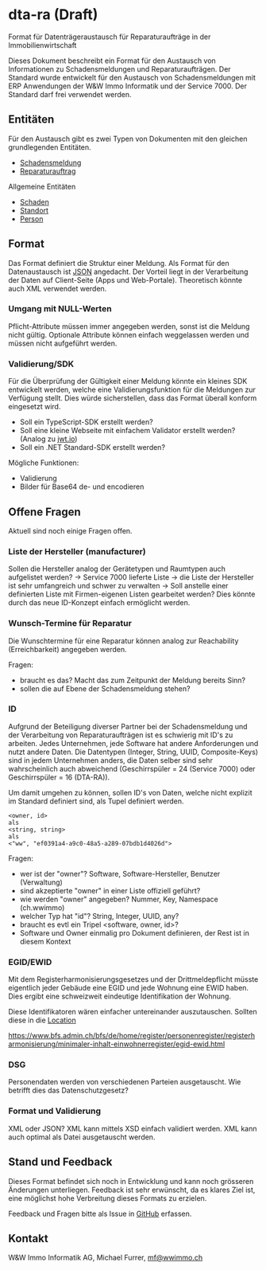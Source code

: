 # dta-ra (Draft)

Format für Datenträgeraustausch für Reparaturaufträge in der Immobilienwirtschaft

Dieses Dokument beschreibt ein Format für den Austausch von Informationen zu Schadensmeldungen und Reparaturaufträgen. Der Standard wurde entwickelt für den Austausch von Schadensmeldungen mit ERP Anwendungen der W&W Immo Informatik und der Service 7000. Der Standard darf frei verwendet werden.

## Entitäten

Für den Austausch gibt es zwei Typen von Dokumenten mit den gleichen grundlegenden Entitäten.

- [Schadensmeldung](damagenotification.md)
- [Reparaturauftrag](repairorder.md)

Allgemeine Entitäten

- [Schaden](entities/damage.md)
- [Standort](entities/location.md)
- [Person](entities/person.md)

## Format

Das Format definiert die Struktur einer Meldung.
Als Format für den Datenaustausch ist [JSON](https://de.wikipedia.org/wiki/JavaScript_Object_Notation) angedacht. Der Vorteil liegt in der Verarbeitung der Daten auf Client-Seite (Apps und Web-Portale). Theoretisch könnte auch XML verwendet werden.

### Umgang mit NULL-Werten

Pflicht-Attribute müssen immer angegeben werden, sonst ist die Meldung nicht gültig.
Optionale Attribute können einfach weggelassen werden und müssen nicht aufgeführt werden.

### Validierung/SDK

Für die Überprüfung der Gültigkeit einer Meldung könnte ein kleines SDK entwickelt werden, welche eine Validierungsfunktion für die Meldungen zur Verfügung stellt. Dies würde sicherstellen, dass das Format überall konform eingesetzt wird.

- Soll ein TypeScript-SDK erstellt werden?
- Soll eine kleine Webseite mit einfachem Validator erstellt werden? (Analog zu [jwt.io](https://jwt.io))
- Soll ein .NET Standard-SDK erstellt werden?

Mögliche Funktionen:

- Validierung
- Bilder für Base64 de- und encodieren

## Offene Fragen

Aktuell sind noch einige Fragen offen.

### Liste der Hersteller (manufacturer)

Sollen die Hersteller analog der Gerätetypen und Raumtypen auch aufgelistet werden?
-> Service 7000 lieferte Liste
-> die Liste der Hersteller ist sehr umfangreich und schwer zu verwalten
-> Soll anstelle einer definierten Liste mit Firmen-eigenen Listen gearbeitet werden? Dies könnte durch das neue ID-Konzept einfach ermöglicht werden.

### Wunsch-Termine für Reparatur

Die Wunschtermine für eine Reparatur können analog zur Reachability (Erreichbarkeit) angegeben werden.

Fragen:

- braucht es das? Macht das zum Zeitpunkt der Meldung bereits Sinn?
- sollen die auf Ebene der Schadensmeldung stehen?

### ID

Aufgrund der Beteiligung diverser Partner bei der Schadensmeldung und der Verarbeitung von Reparaturaufträgen ist es schwierig mit ID's zu arbeiten. Jedes Unternehmen, jede Software hat andere Anforderungen und nutzt andere Daten. Die Datentypen (Integer, String, UUID, Composite-Keys) sind in jedem Unternehmen anders, die Daten selber sind sehr wahrscheinlich auch abweichend (Geschirrspüler = 24 (Service 7000) oder Geschirrspüler = 16 (DTA-RA)).

Um damit umgehen zu können, sollen ID's von Daten, welche nicht explizit im Standard definiert sind, als Tupel definiert werden.

    <owner, id>
    als
    <string, string>
    als
    <"ww", "ef0391a4-a9c0-48a5-a289-07bdb1d4026d">

Fragen:

- wer ist der "owner"? Software, Software-Hersteller, Benutzer (Verwaltung)
- sind akzeptierte "owner" in einer Liste offiziell geführt?
- wie werden "owner" angegeben? Nummer, Key, Namespace (ch.wwimmo)
- welcher Typ hat "id"? String, Integer, UUID, any?
- braucht es evtl ein Tripel <software, owner, id>?
- Software und Owner einmalig pro Dokument definieren, der Rest ist in diesem Kontext

### EGID/EWID

Mit dem Registerharmonisierungsgesetzes und der Drittmeldepflicht müsste eigentlich jeder Gebäude eine EGID und jede Wohnung eine EWID haben. Dies ergibt eine schweizweit eindeutige Identifikation der Wohnung.

Diese Identifikatoren wären einfacher untereinander auszutauschen. Sollten diese in die [Location](/entities/location.md)

<https://www.bfs.admin.ch/bfs/de/home/register/personenregister/registerharmonisierung/minimaler-inhalt-einwohnerregister/egid-ewid.html>

### DSG

Personendaten werden von verschiedenen Parteien ausgetauscht. Wie betrifft dies das Datenschutzgesetz?

### Format und Validierung

XML oder JSON? XML kann mittels XSD einfach validiert werden. XML kann auch optimal als Datei ausgetauscht werden.

## Stand und Feedback

Dieses Format befindet sich noch in Entwicklung und kann noch grösseren Änderungen unterliegen. Feedback ist sehr erwünscht, da es klares Ziel ist, eine möglichst hohe Verbreitung dieses Formats zu erzielen.

Feedback und Fragen bitte als Issue in [GitHub](https://github.com/wwimmo/dta-ra/issues) erfassen.

## Kontakt

W&W Immo Informatik AG, Michael Furrer, mf@wwimmo.ch
